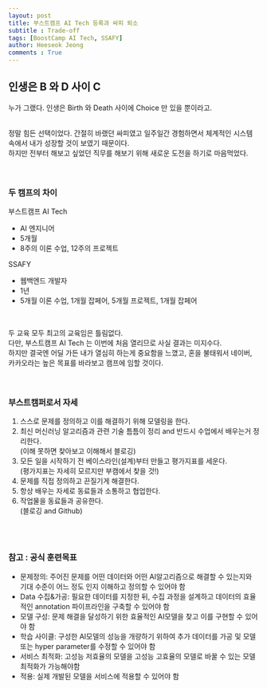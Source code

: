 ```yaml
---
layout: post
title: 부스트캠프 AI Tech 등록과 싸피 퇴소
subtitle : Trade-off
tags: [BoostCamp AI Tech, SSAFY]
author: Heeseok Jeong
comments : True
---
```


## 인생은 B 와 D 사이 C
누가 그랬다. 인생은 Birth 와 Death 사이에 Choice 만 있을 뿐이라고.
<br><br>

정말 힘든 선택이었다.
간절히 바랬던 싸피였고 일주일간 경험하면서 체계적인 시스템 속에서 내가 성장할 것이 보였기 때문이다.  
하지만 전부터 해보고 싶었던 직무를 해보기 위해 새로운 도전을 하기로 마음먹었다.
<br><br><br>

### 두 캠프의 차이
부스트캠프 AI Tech
- AI 엔지니어
- 5개월
- 8주의 이론 수업, 12주의 프로젝트

SSAFY
- 웹백엔드 개발자
- 1년
- 5개월 이론 수업, 1개월 잡페어, 5개월 프로젝트, 1개월 잡페어

<br>

두 교육 모두 최고의 교육임은 틀림없다.  
다만, 부스트캠프 AI Tech 는 이번에 처음 열리므로 사실 결과는 미지수다.  
하지만 결국엔 어딜 가든 내가 열심히 하는게 중요함을 느꼈고, 혼을 불태워서 네이버, 카카오라는 높은 목표를 바라보고 캠프에 임할 것이다.  
<br><br>

### 부스트캠퍼로서 자세
1. 스스로 문제를 정의하고 이를 해결하기 위해 모델링을 한다.
2. 최신 머신러닝 알고리즘과 관련 기술 틈틈이 정리 and 반드시 수업에서 배우는거 정리한다.  
(이해 못하면 찾아보고 이해해서 블로깅)  
3. 모든 일을 시작하기 전 베이스라인(설계)부터 만들고 평가지표를 세운다.  
(평가지표는 자세히 모르지만 부캠에서 찾을 것!)  
4. 문제를 직접 정의하고 끈질기게 해결한다.
5. 항상 배우는 자세로 동료들과 소통하고 협업한다.
6. 작업물을 동료들과 공유한다.  
(블로깅 and Github)  

<br><br>

### 참고 : 공식 훈련목표
- 문제정의: 주어진 문제를 어떤 데이터와 어떤 AI알고리즘으로 해결할 수 있는지와 기대 수준이 어느 정도 인지 이해하고 정의할 수 있어야 함    
- Data 수집&가공: 필요한 데이터를 지정한 뒤, 수집 과정을 설계하고 데이터의 효율적인 annotation 파이프라인을 구축할 수 있어야 함  
- 모델 구성: 문제 해결을 달성하기 위한 효율적인 AI모델을 찾고 이를 구현할 수 있어야 함  
- 학습 사이클: 구성한 AI모델의 성능을 개량하기 위하여 추가 데이터를 가공 및 모델 또는 hyper parameter를 수정할 수 있어야 함  
- 서비스 최적화: 고성능 저효율의 모델을 고성능 고효율의 모델로 바꿀 수 있는 모델 최적화가 가능해야함   
- 적용: 실제 개발된 모델을 서비스에 적용할 수 있어야 함  
